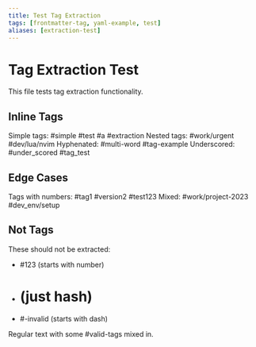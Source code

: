 ```yaml
---
title: Test Tag Extraction
tags: [frontmatter-tag, yaml-example, test]
aliases: [extraction-test]
---
```


# Tag Extraction Test

This file tests tag extraction functionality.

## Inline Tags

Simple tags: #simple #test #a #extraction
Nested tags: #work/urgent #dev/lua/nvim
Hyphenated: #multi-word #tag-example
Underscored: #under_scored #tag_test

## Edge Cases

Tags with numbers: #tag1 #version2 #test123
Mixed: #work/project-2023 #dev_env/setup

## Not Tags

These should not be extracted:
- #123 (starts with number)
- # (just hash)
- #-invalid (starts with dash)

Regular text with some #valid-tags mixed in.